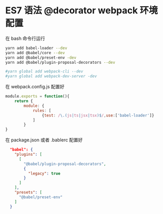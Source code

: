 # ES7 语法 @decorator webpack 环境配置

在 bash 命令行运行
```bash
yarn add babel-loader --dev
yarn add @babel/core --dev
yarn add @babel/preset-env -dev
yarn add @babel/plugin-proposal-decorators --dev

#yarn global add webpack-cli --dev
#yarn global add webpack-dev-server -dev
```

在 webpack.config.js 配置好

```js
module.exports = function(){
	return {
		module: {
			rules: [
				{test: /\.(js|ts|jsx|tsx)$/,use:['babel-loader']}
			]
		}
}
```
 
在 package.json 或者 .bablerc 配置好

```json
  "babel": {
    "plugins": [
      [
        "@babel/plugin-proposal-decorators",
        {
          "legacy": true
        }
      ]
    ],
    "presets": [
      "@babel/preset-env"
    ]
  }
```